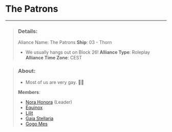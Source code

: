 # The Patrons
---
> ### Details:
> Aliance Name: The Patrons
> **Ship**: 03 - Thorn
>-   We usually hangs out on Block 26!
> **Alliance Type**: Roleplay
> **Alliance Time Zone**: CEST

> ### About:
>-   Most of us are very gay. 🏳️‍🌈
>
>**Members**:
>- [Nora Honora](SubIndexes/Characters/Nora.md) (Leader)
>- [Equinox](SubIndexes/Characters/Equinox.md)
>- [Lilit](SubIndexes/Characters/Lilit.md)
>- [Gaia Stellaria](SubIndexes/Characters/GaiaStellaria.md)
>- [Gogo Mes](SubIndexes/Characters/GogoMes.md)



